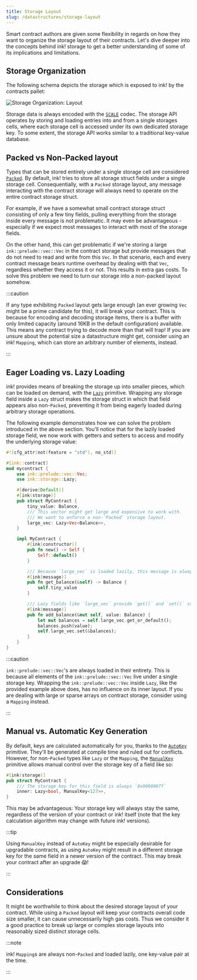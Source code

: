 ```yaml
---
title: Storage Layout
slug: /datastructures/storage-layout
---
```


Smart contract authors are given some flexibility in regards on how they want to organize
the storage layout of their contracts.
Let's dive deeper into the concepts behind ink! storage to get a better understanding
of some of its implications and limitations.

## Storage Organization

The following schema depicts the storage which is exposed
to ink! by the contracts pallet:

<div class="schema">
    <img src="/img/kv.svg" alt="Storage Organization: Layout" />
</div>

Storage data is always encoded with the
[`SCALE`](https://docs.substrate.io/reference/scale-codec/) codec.
The storage API operates by storing and loading entries into and from a single storages
cells, where each storage cell is accessed under its own dedicated storage key. To some
extent, the storage API works similar to a traditional key-value database.

## Packed vs Non-Packed layout

Types that can be stored entirely under a single storage cell are considered
[`Packed`](https://docs.rs/ink_storage_traits/4.0.0-beta.1/ink_storage_traits/trait.Packed.html).
By default, ink! tries to store all storage struct fields under a single storage cell.
Consequentially, with a `Packed` storage layout, any message interacting with the contract
storage will always need to operate on the entire contract storage struct.

For example, if we have a somewhat small contract storage struct consisting of only a few
tiny fields, pulling everything from the storage inside every message is not
problematic. It may even be advantageous - especially if we expect most messages to
interact with most of the storage fields.

On the other hand, this can get problematic if we're storing a large `ink::prelude::vec::Vec`
in the contract storage but provide messages that do not need to read and write from this
`Vec`. In that scenario, each and every contract message bears runtime overhead by dealing
with that `Vec`, regardless whether they access it or not. This results in extra gas costs.
To solve this problem we need to turn our storage into a non-packed layout somehow.

:::caution

If any type exhibiting `Packed` layout gets large enough (an ever growing `Vec` might be
a prime candidate for this), it will break your contract.
This is because for encoding and decoding storage items, there is a buffer with only limited
capacity (around 16KB in the default configuration) available. This means any contract
trying to decode more than that will trap! If you are unsure about the potential size a
datastructure might get, consider using an ink! `Mapping`, which can store an arbitrary
number of elements, instead.

:::

## Eager Loading vs. Lazy Loading
ink! provides means of breaking the storage up into smaller pieces, which can be loaded
on demand, with the
[`Lazy`](https://paritytech.github.io/ink/ink/storage/struct.Lazy.html) primitive.
Wrapping any storage field inside a `Lazy` struct makes the storage
struct in which that field appears also
non-`Packed`, preventing it from being eagerly loaded during arbitrary storage operations.

The following example demonstrates how we can solve the problem introduced in the above
section. You'll notice that for the lazily loaded storage field, we now work with getters
and setters to access and modify the underlying storage value:

```rust
#![cfg_attr(not(feature = "std"), no_std)]

#[ink::contract]
mod mycontract {
    use ink::prelude::vec::Vec;
    use ink::storage::Lazy;

    #[derive(Default)]
    #[ink(storage)]
    pub struct MyContract {
        tiny_value: Balance,
        /// This vector might get large and expensive to work with.
        /// We want to enforce a non-`Packed` storage layout.
        large_vec: Lazy<Vec<Balance>>,
    }

    impl MyContract {
        #[ink(constructor)]
        pub fn new() -> Self {
            Self::default()
        }

        /// Because `large_vec` is loaded lazily, this message is always cheap.
        #[ink(message)]
        pub fn get_balance(&self) -> Balance {
            self.tiny_value
        }

        /// Lazy fields like `large_vec` provide `get()` and `set()` storage operators.
        #[ink(message)]
        pub fn add_balance(&mut self, value: Balance) {
            let mut balances = self.large_vec.get_or_default();
            balances.push(value);
            self.large_vec.set(&balances);
        }
    }
}
```

:::caution

`ink::prelude::vec::Vec`'s are always loaded in their entirety. This is because all elements
of the `ink::prelude::vec::Vec` live under a single storage key. Wrapping the
`ink::prelude::vec::Vec` inside `Lazy`, like the
provided example above does, has no influence on its inner layout. If you are dealing with
large or sparse arrays on contract storage, consider using a `Mapping` instead.

:::

## Manual vs. Automatic Key Generation

By default, keys are calculated automatically for you, thanks to the
[`AutoKey`](https://docs.rs/ink_storage_traits/4.0.0-beta.1/ink_storage_traits/struct.AutoKey.html)
primitive. They'll be generated at compile time and ruled out for conflicts.
However, for non-`Packed` types like `Lazy` or the `Mapping`, the
[`ManualKey`](https://docs.rs/ink_storage_traits/4.0.0-beta.1/ink_storage_traits/struct.ManualKey.html)
primitive allows manual control over the storage key of a field like so:

```rust
#[ink(storage)]
pub struct MyContract {
    /// The storage key for this field is always `0x0000007f`
    inner: Lazy<bool, ManualKey<127>>,
}
```

This may be advantageous: Your storage key will always stay the same, regardless of
the version of your contract or ink! itself (note that the key calculation algorithm may
change with future ink! versions).

:::tip

Using `ManualKey` instead of `AutoKey` might be especially desirable for upgradable
contracts, as using `AutoKey` might result in a different storage key for the same field
in a newer version of the contract. This may break your contract after an upgrade 😱!

:::

## Considerations

It might be worthwhile to think about the desired storage layout of your contract. While
using a `Packed` layout will keep your contracts overall code size smaller, it can cause
unnecessarily high gas costs. Thus we consider it a good practice to break up large
or complex storage layouts into reasonably sized distinct storage cells.

:::note

ink! `Mapping`s are always non-`Packed` and loaded lazily, one key-value pair at the time.

:::
